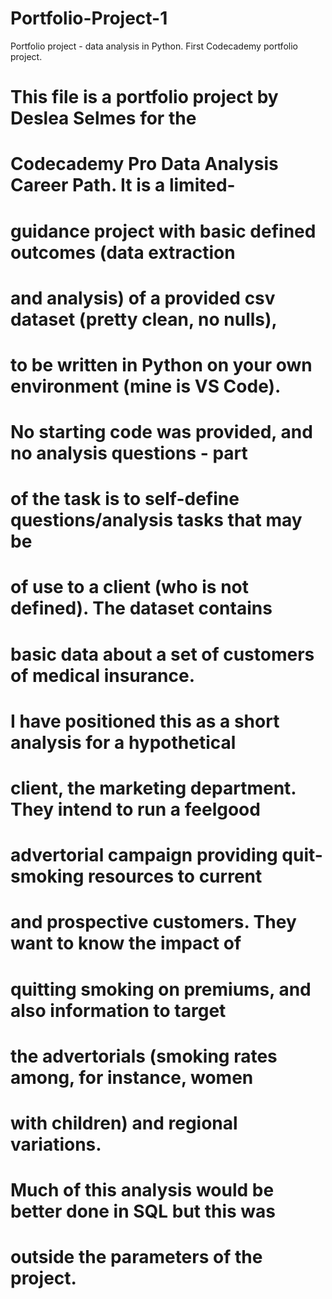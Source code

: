 # Portfolio-Project-1
Portfolio project - data analysis in Python. First Codecademy portfolio project.

# This file is a portfolio project by Deslea Selmes for the 
# Codecademy Pro Data Analysis Career Path. It is a limited-
# guidance project with basic defined outcomes (data extraction
# and analysis) of a provided csv dataset (pretty clean, no nulls),
# to be written in Python on your own environment (mine is VS Code).
# No starting code was provided, and no analysis questions - part
# of the task is to self-define questions/analysis tasks that may be
# of use to a client (who is not defined). The dataset contains 
# basic data about a set of customers of medical insurance.

# I have positioned this as a short analysis for a hypothetical 
# client, the marketing department. They intend to run a feelgood
# advertorial campaign providing quit-smoking resources to current
# and prospective customers. They want to know the impact of 
# quitting smoking on premiums, and also information to target
# the advertorials (smoking rates among, for instance, women
# with children) and regional variations.

# Much of this analysis would be better done in SQL but this was
# outside the parameters of the project.
